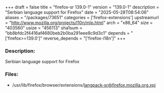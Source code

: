 +++
draft = false
title = "firefox-sr 139.0-1"
version = "139.0-1"
description = "Serbian language support for Firefox"
date = "2025-05-28T08:54:06"
aliases = "/packages/73651"
categories = ['firefox-extensions']
upstreamurl = "http://www.mozilla.org/projects/l10n/mlp.html"
arch = "x86_64"
size = "403560"
usize = "456113"
sha1sum = "bb8bfdc2f4416af4680beb2b0ba291eee8c9d3c1"
depends = "['firefox>=139.0']"
reverse_depends = "['firefox-i18n']"
+++
### Description: 
Serbian language support for Firefox

### Files: 
* /usr/lib/firefox/browser/extensions/langpack-sr@firefox.mozilla.org.xpi
